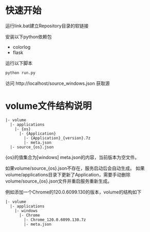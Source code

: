 # 快速开始

运行link.bat建立Repository目录的软链接

安装以下python依赖包
 - colorlog
 - flask

运行以下脚本
```python
python run.py
```

访问 http://localhost/source_windows.json 获取源

# volume文件结构说明
```
|- volume
  |- applications
    |- {os}
      |- {Application}
        |- {Application}_{version}.7z
        |- meta.json
  |- source_{os}.json
```

{os}的值集合为[windows]
meta.json的内容，当前版本为空文件。

如果volume/source_{os}.json不存在，服务启动后会自动生成。
如果volume/applications目录下更新了Application，需要手动删除volume/source_{os}.json文件并重启服务重新生成。

例如添加一个Chrome的120.0.6099.130的版本，volume的结构如下
```
|- volume
  |- applications
    |- windows
      |- Chrome
        |- Chrome_120.0.6099.130.7z
        |- meta.json
```


